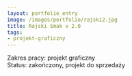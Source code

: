 ```yaml
---
layout: portfolio_entry
image: /images/portfolio/rajski2.jpg
title: Rajski Smak v 2.0
tags:
- projekt-graficzny
---
```

Zakres pracy: projekt graficzny <br />
Status: zakończony, projekt do sprzedaży